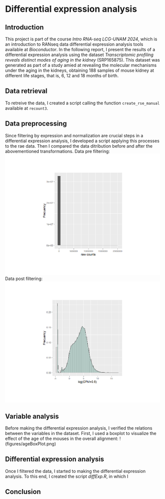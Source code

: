 # Differential expression analysis

## Introduction 
This project is part of the course *Intro RNA-seq LCG-UNAM 2024*, which is an introduction to RANseq data differential expression analysis tools available at *Bioconductor*.
In the following report, I present the results of a differential expression analysis using the dataset *Transcriptomic profiling reveals distinct modes of aging in the kidney* (SRP165875).
This dataset was generated as part of a study amied at revealing the molecular mechanisms under the aging in the kidneys, obtaining 188 samples of mouse kidney at different life stages, that is, 6, 12 and 18 months of birth.

## Data retrieval
To retreive the data, I created a script calling the function `create_rse_manual` available at   `recount3`.

## Data preprocessing
Since filtering by expression and normalization are crucial steps in a differential expression analysis, I developed a script applying this processes to the rae data. Then I compared the data ditribution before and after the abovementioned transformations.
Data pre filtering:
![Raw data distribution](figures/rawDataDist.png)
Data post filtering:
![Normalized data](figures/filtDataDist.png)

## Variable analysis
Before making the differential expression analysis, I verified the relations between the variables in the dataset.
First, I used a boxplot to visualize the effect of the age of the mouses in the overall alignment:
!(figures/ageBoxPlot.png)
## Differential expression analysis
Once I filtered the data, I started to making the differential expression analysis.
To this end, I created the script *diffExp.R*, in which I 
## Conclusion
